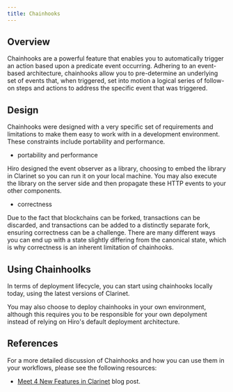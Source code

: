 ```yaml
---
title: Chainhooks
---
```


## Overview

Chainhooks are a powerful feature that enables you to automatically trigger an action based upon a predicate event occurring. Adhering to an event-based architecture, chainhooks allow you to pre-determine an underlying set of events that, when triggered, set into motion a logical series of follow-on steps and actions to address the specific event that was triggered. 

## Design

Chainhooks were designed with a very specific set of requirements and limitations to make them easy to work with in a development environment. These constraints include portability and performance.

- portability and performance

Hiro designed the event observer as a library, choosing to embed the library in Clarinet so you can run it on your local machine. You may also execute the library on the server side and then propagate these HTTP events to your other components.

- correctness

Due to the fact that blockchains can be forked, transactions can be discarded, and transactions can be added to a distinctly separate fork, ensuring correctness can be a challenge. There are many different ways you can end up with a state slightly differing from the canonical state, which is why correctness is an inherent limitation of chainhooks. 

## Using Chainhoolks

In terms of deployment lifecycle, you can start using chainhooks locally today, using the latest versions of Clarinet.

You may also choose to deploy chainhooks in your own environment, although this requires you to be responsible for your own depolyment instead of relying on Hiro's default deployment architecture.

## References

For a more detailed discussion of Chainhooks and how you can use them in your workflows, please see the following resources:

- [Meet 4 New Features in Clarinet](https://www.hiro.so/blog/meet-4-new-features-in-clarinet) blog post.
